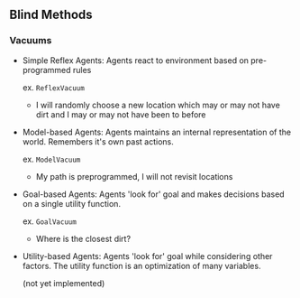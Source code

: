 
## Blind Methods

### Vacuums

- Simple Reflex Agents: Agents react to environment based on pre-programmed rules

  ex. `ReflexVacuum`
  - I will randomly choose a new location which may or may not have dirt and I may or may not have been to before
  
- Model-based Agents: Agents maintains an internal representation of the world.  Remembers it's own past actions. 

  ex. `ModelVacuum`
  - My path is preprogrammed, I will not revisit locations

- Goal-based Agents: Agents 'look for' goal and makes decisions based on a single utility function.

  ex. `GoalVacuum`
  - Where is the closest dirt?

- Utility-based Agents: Agents 'look for' goal while considering other factors.  The utility function is an optimization of many variables.

  (not yet implemented)
